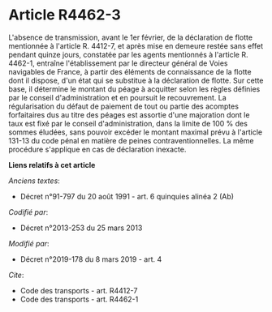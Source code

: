 # Article R4462-3

L'absence de transmission, avant le 1er février, de la déclaration de flotte mentionnée à l'article R. 4412-7, et après mise
en demeure restée sans effet pendant quinze jours, constatée par les agents mentionnés à l'article R. 4462-1, entraîne
l'établissement par le directeur général de Voies navigables de France, à partir des éléments de connaissance de la flotte
dont il dispose, d'un état qui se substitue à la déclaration de flotte. Sur cette base, il détermine le montant du péage à
acquitter selon les règles définies par le conseil d'administration et en poursuit le recouvrement. La régularisation du
défaut de paiement de tout ou partie des acomptes forfaitaires dus au titre des péages est assortie d'une majoration dont le
taux est fixé par le conseil d'administration, dans la limite de 100 % des sommes éludées, sans pouvoir excéder le montant
maximal prévu à l'article 131-13 du code pénal en matière de peines contraventionnelles. La même procédure s'applique en cas
de déclaration inexacte.

**Liens relatifs à cet article**

_Anciens textes_:

  - Décret n°91-797 du 20 août 1991 - art. 6 quinquies alinéa 2 (Ab)

_Codifié par_:

  - Décret n°2013-253 du 25 mars 2013

_Modifié par_:

  - Décret n°2019-178 du 8 mars 2019 - art. 4

_Cite_:

  - Code des transports - art. R4412-7
  - Code des transports - art. R4462-1
